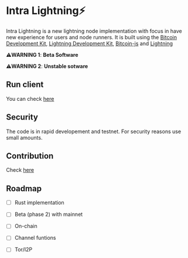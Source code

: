 # Intra Lightning⚡

Intra Lightning is a new lightning node implementation with focus in have new experience for users and node runners. It is built using the [Bitcoin Development Kit](https://bitcoindevkit.org), [Lightning Development Kit](https://lightningdevkit.org), [Bitcoin-js](https://github.com/bitcoinjs/bitcoinjs-lib) and [Lightning](https://github.com/alexbosworth/lightning)

⚠️**WARNING 1**: **Beta Software**

⚠️**WARNING 2**: **Unstable sotware**

## Run client

You can check [here](https://github.com/AreaLayer/Intra-Lightning/tree/main/intralncore)

## Security

The code is in rapid developement and testnet. For security reasons use small amounts.

## Contribution

Check [here](https://github.com/AreaLayer/Intra-Lightning/blob/main/CONTRIBUTING.md)

## Roadmap

- [ ] Rust implementation
- [ ] Beta (phase 2) with mainnet
- [ ] On-chain
- [ ] Channel funtions
- [ ] Tor/I2P

